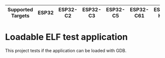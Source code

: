| Supported Targets | ESP32 | ESP32-C2 | ESP32-C3 | ESP32-C5 | ESP32-C61 | ESP32-H21 | ESP32-P4 | ESP32-S2 | ESP32-S3 |
| ----------------- | ----- | -------- | -------- | -------- | --------- | --------- | -------- | -------- | -------- |

# Loadable ELF test application

This project tests if the application can be loaded with GDB.
